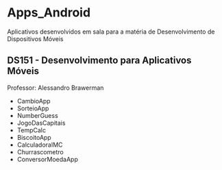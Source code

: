# Apps_Android
 Aplicativos desenvolvidos em sala para a matéria de Desenvolvimento de Dispositivos Móveis

## DS151 - Desenvolvimento para Aplicativos Móveis

Professor: Alessandro Brawerman

- CambioApp
- SorteioApp
- NumberGuess
- JogoDasCapitais
- TempCalc
- BiscoitoApp
- CalculadoraIMC
- Churrascometro
- ConversorMoedaApp


